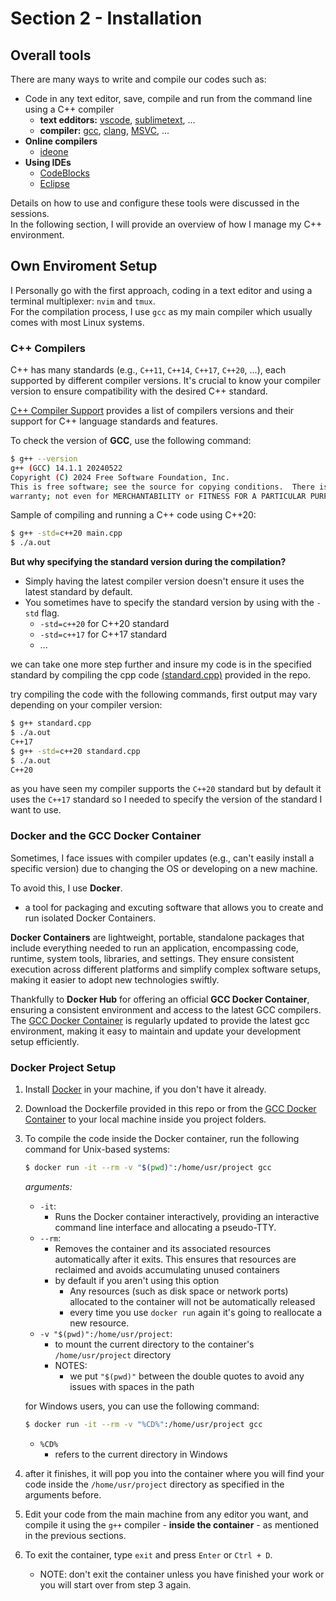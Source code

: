 # Section 2 - Installation

## Overall tools

There are many ways to write and compile our codes such as:

- Code in any text editor, save, compile and run from the command line using a C++ compiler
    - **text edditors:** [vscode](https://code.visualstudio.com/), [sublimetext](https://www.sublimetext.com/), ...
    - **compiler:** [gcc](https://gcc.gnu.org/), [clang](https://clang.llvm.org/), [MSVC](https://visualstudio.microsoft.com/vs/features/cplusplus/), ...
- **Online compilers**
    - [ideone](https://ideone.com/)
- **Using IDEs**
    - [CodeBlocks](https://www.codeblocks.org/)
    - [Eclipse](https://www.eclipse.org/)

Details on how to use and configure these tools were discussed in the sessions.\
In the following section, I will provide an overview of how I manage my C++ environment.

## Own Enviroment Setup

I Personally go with the first approach, coding in a text editor and using a terminal multiplexer: `nvim` and `tmux`.\
For the compilation process, I use `gcc` as my main compiler which usually comes with most Linux systems.


### C++ Compilers

C++ has many standards (e.g., `C++11`, `C++14`, `C++17`, `C++20`, ...), each supported by different compiler versions. It's crucial to know your compiler version to ensure compatibility with the desired C++ standard.


[C++ Compiler Support](https://en.cppreference.com/w/cpp/compiler_support) provides a list of compilers versions and their support for C++ language standards and features.


To check the version of __GCC__, use the following command:

```bash
$ g++ --version
g++ (GCC) 14.1.1 20240522
Copyright (C) 2024 Free Software Foundation, Inc.
This is free software; see the source for copying conditions.  There is NO
warranty; not even for MERCHANTABILITY or FITNESS FOR A PARTICULAR PURPOSE.
``` 

Sample of compiling and running a C++ code using C++20:

```bash
$ g++ -std=c++20 main.cpp
$ ./a.out
```


**But why specifying the standard version during the compilation?**
- Simply having the latest compiler version doesn't ensure it uses the latest standard by default.
- You sometimes have to specify the standard version by using with the `-std` flag.
    - `-std=c++20` for C++20 standard
    - `-std=c++17` for C++17 standard
    - ...

we can take one more step further and insure my code is in the specified standard by compiling the cpp code [(standard.cpp)](https://github.com/AbdelrahmanBayoumi/C-Cpp-Notes/blob/main/cpp/Section%202%20-%20Installation/standard.cpp) provided in the repo.

try compiling the code with the following commands, first output may vary depending on your compiler version:
```bash
$ g++ standard.cpp
$ ./a.out
C++17
$ g++ -std=c++20 standard.cpp
$ ./a.out
C++20
```
as you have seen my compiler supports the `C++20` standard but by default it uses the `C++17` standard so I needed to specify the version of the standard I want to use.

### Docker and the GCC Docker Container

Sometimes, I face issues with compiler updates (e.g., can't easily install a specific version) due to changing the OS or developing on a new machine.


To avoid this, I use **Docker**. 
- a tool for packaging and excuting software that allows you to create and run isolated Docker Containers.


**Docker Containers** are lightweight, portable, standalone packages that include everything needed to run an application, encompassing code, runtime, system tools, libraries, and settings. They ensure consistent execution across different platforms and simplify complex software setups, making it easier to adopt new technologies swiftly.

Thankfully to **Docker Hub** for offering an official **GCC Docker Container**, ensuring a consistent environment and access to the latest GCC compilers. \
The [GCC Docker Container](https://hub.docker.com/_/gcc/) is regularly updated to provide the latest gcc environment, making it easy to maintain and update your development setup efficiently.


### Docker Project Setup

1. Install [Docker](https://docs.docker.com/engine/install/) in your machine, if you don't have it already.
2. Download the Dockerfile provided in this repo or from the [GCC Docker Container](https://hub.docker.com/_/gcc/) to your local machine inside you project folders.
3. To compile the code inside the Docker container, run the following command for Unix-based systems:
    ```bash
    $ docker run -it --rm -v "$(pwd)":/home/usr/project gcc
    ```
    *arguments:*
    - `-it`:
        - Runs the Docker container interactively, providing an interactive command line interface and allocating a pseudo-TTY.
    - `--rm`: 
        - Removes the container and its associated resources automatically after it exits. This ensures that resources are reclaimed and avoids accumulating unused containers
        - by default if you aren't using this option 
            - Any resources (such as disk space or network ports) allocated to the container will not be automatically released 
            - every time you use `docker run` again it's going to reallocate a new resource. 
    - `-v "$(pwd)":/home/usr/project`: 
        - to mount the current directory to the container's `/home/usr/project` directory
        - NOTES:
            - we put `"$(pwd)"` between the double quotes to avoid any issues with spaces in the path
    
    for Windows users, you can use the following command:
    ```bash
    $ docker run -it --rm -v "%CD%":/home/usr/project gcc
    ```
    - `%CD%` 
        - refers to the current directory in Windows
4. after it finishes, it will pop you into the container where you will find your code inside the `/home/usr/project` directory as specified in the arguments before.
5. Edit your code from the main machine from any editor you want, and compile it using the `g++` compiler - **inside the container** - as mentioned in the previous sections.
6. To exit the container, type `exit` and press `Enter` or `Ctrl + D`.
    - NOTE: don't exit the container unless you have finished your work or you will start over from step 3 again.

